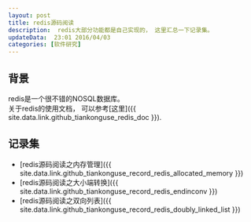 ```yaml
---  
layout: post  
title: redis源码阅读
description:  redis大部分功能都是自己实现的， 这里汇总一下记录集。  
updateData:  23:01 2016/04/03
categories: [软件研究]
---  
```



## 背景

redis是一个很不错的NOSQL数据库。  
关于redis的使用文档， 可以参考[这里]({{ site.data.link.github_tiankonguse_redis_doc }}).  


## 记录集


* [redis源码阅读之内存管理]({{ site.data.link.github_tiankonguse_record_redis_allocated_memory }})
* [redis源码阅读之大小端转换]({{ site.data.link.github_tiankonguse_record_redis_endinconv }})
* [redis源码阅读之双向列表]({{ site.data.link.github_tiankonguse_record_redis_doubly_linked_list }})



